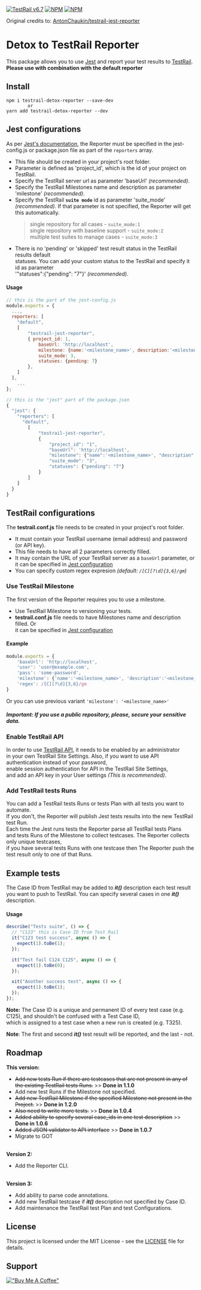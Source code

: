[![TestRail v6.7](https://img.shields.io/badge/TestRail%20API-v2-green.svg)](http://docs.gurock.com/testrail-api2/start) [![NPM](https://img.shields.io/npm/l/testrail-jest-reporter)](https://github.com/AntonChaukin/testrail-jest-reporter/blob/main/LICENSE) [![NPM](https://img.shields.io/node/v/testrail-jest-reporter)](https://github.com/AntonChaukin/testrail-jest-reporter/blob/main/package.json)

Original credits to: [AntonChaukin/testrail-jest-reporter](https://github.com/AntonChaukin/testrail-jest-reporter)

# Detox to TestRail Reporter

This package allows you to use [Jest](https://jestjs.io/) and report  your test results to [TestRail](http://www.gurock.com/testrail/).
<br>**Please use with combination with the default reporter**

## Install

```code
npm i testrail-detox-reporter --save-dev
        or
yarn add testrail-detox-reporter --dev
```

## Jest configurations

As per [Jest's documentation](https://facebook.github.io/jest/docs/en/configuration.html#reporters-array-modulename-modulename-options), 
the Reporter must be specified in the jest-config.js or package.json file as part of the `reporters` array.
 - This file should be created in your project's root folder.
 - Parameter is defined as 'project_id', which is the id of your project on TestRail.
 - Specify the TestRail server url as parameter 'baseUrl' _(recommended)_.
 - Specify the TestRail Milestones name and description as parameter 'milestone' _(recommended)_.
 - Specify the TestRail **`suite mode`** id as parameter 'suite_mode' _(recommended)_. If that parameter is not specified, the Reporter will get this automatically. 
     >single repository for all cases - `suite_mode:1`<br>
     single repository with baseline support - `suite_mode:2`<br>
     multiple test suites to manage cases - `suite_mode:3`<br>
 - There is no 'pending' or 'skipped' test result status in the TestRail results default <br>statuses. 
 You can add your custom status to the TestRail and specify it id as parameter 
 <br>'"statuses":{"pending": "7"}' _(recommended)_.
#### Usage
```javascript
// this is the part of the jest-config.js
module.exports = {
  ...,
  reporters: [
    "default",
    [
        "testrail-jest-reporter", 
        { project_id: 1, 
            baseUrl: 'http://localhost', 
            milestone: {name:'<milestone_name>', description:'<milestone_description>'},
            suite_mode: 3,
            statuses: {pending: 7}
        },
    ]
  ], 
    ...
};
```
```js
// this is the "jest" part of the package.json
{
  "jest": {
    "reporters": [
      "default",
        [
            "testrail-jest-reporter",
            { 
                "project_id": "1",
                "baseUrl": 'http://localhost',
                "milestone": {"name":'<milestone_name>', "description":'<milestone_description>'},
                "suite_mode": "3",
                "statuses": {"pending": "7"}
            }
        ]
    ]
  }
}
```

## TestRail configurations

The **testrail.conf.js** file needs to be created in your project's root folder.
 - It must contain your TestRail username (email address) and password (or API key).
 - This file needs to have all 2 parameters correctly filled.
 - It may contain the URL of your TestRail server as a `baseUrl` parameter, or <br>it can be specified in
   [Jest configuration](https://github.com/AntonChaukin/testrail-jest-reporter#jest-configurations)
 - You can specify custom regex expresion _(default: `/[C][?\d]{3,6}/gm`)_
### Use TestRail Milestone
The first version of the Reporter requires you to use a milestone.
 - Use TestRail Milestone to versioning your tests.
 - **testrail.conf.js** file needs to have Milestones name and description filled. Or <br>it can be specified in
[Jest configuration](https://github.com/AntonChaukin/testrail-jest-reporter#jest-configurations)

#### Example
```js
module.exports = {
    'baseUrl': 'http://localhost',
    'user': 'user@example.com',
    'pass': 'some-password',
    'milestone': {'name':'<milestone_name>', 'description':'<milestone_description>'},
    'regex': /[C][?\d]{3,6}/gm
}
```
Or you can use previous variant ```'milestone': '<milestone_name>'```

##### **Important:**  If you use a public repository, please, secure your sensitive data.
### Enable TestRail API
In order to use [TestRail API](http://docs.gurock.com/testrail-api2/start), it needs to be enabled by an administrator
<br>in your own TestRail Site Settings.
Also, if you want to use API authentication instead of your password,
<br>enable session authentication for API in the TestRail Site Settings,
<br>and add an API key in your User settings _(This is recommended)_.
### Add TestRail tests Runs
You can add a TestRail tests Runs or tests Plan with all tests you want to automate.<br> 
If you don't, the Reporter will publish Jest tests results into the new TestRail test Run.<br>
Each time the Jest runs tests the Reporter parse all TestRail tests Plans
<br>and tests Runs of the Milestone to collect testcases.
The Reporter collects only unique testcases,
<br>if you have several tests Runs with one testcase
then The Reporter push the test result only to one of that Runs.

## Example tests

The Case ID from TestRail may be added to **_it()_** description 
each test result you want to push to TestRail.
You can specify several cases in one **_it()_** description.
#### Usage
```javascript
describe("Tests suite", () => {
  // "C123" this is Case ID from Test Rail
  it("C123 test success", async () => {
    expect(1).toBe(1);
  });

  it("Test fail C124 C125", async () => {
    expect(1).toBe(0);
  });

  xit("Another success test", async () => {
    expect(1).toBe(1);
  });
});
```
**Note:** The Case ID is a unique and permanent ID of every test case (e.g. C125),
and shouldn't be confused with a Test Case ID, <br>which is assigned to a test case when a new run is created (e.g. T325).

**Note**: The first and second **_it()_** test result will be reported, and the last - not.

## Roadmap
**This version:**
- ~~Add new tests Run if there are testcases that are not present in any of the existing TestRail tests Runs.~~ >> **Done in 1.1.0**
- Add new test Runs if the Milestone not specified.
- ~~Add new TestRail Milestone if the specified Milestone not present in the Project.~~ >> **Done in 1.2.0**
- ~~Also need to write more tests.~~                                   >> **Done in 1.0.4**
- ~~Added ability to specify several case_ids in one test description~~ >> **Done in 1.0.6**
- ~~Added JSON validator to API interface~~ >> **Done in 1.0.7**
- Migrate to GOT

<br>**Version 2:**
- Add the Reporter CLI.

<br>**Version 3:**
- Add ability to parse code annotations.
- Add new TestRail testcase if **_it()_** description not specified by Case ID.
- Add maintenance the TestRail test Plan and test Configurations.


## License

This project is licensed under the MIT License - see the [LICENSE](https://github.com/AntonChaukin/testrail-jest-reporter/blob/main/LICENSE) file for details.

## Support

[!["Buy Me A Coffee"](https://www.buymeacoffee.com/assets/img/custom_images/orange_img.png)](https://www.buymeacoffee.com/chaukinantv)

